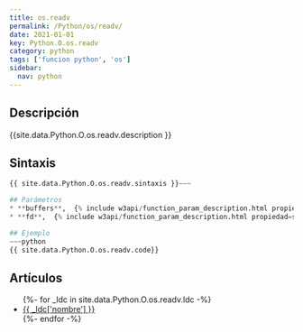```yaml
---
title: os.readv
permalink: /Python/os/readv/
date: 2021-01-01
key: Python.O.os.readv
category: python
tags: ['funcion python', 'os']
sidebar: 
  nav: python
---
```


## Descripción
{{site.data.Python.O.os.readv.description }}

## Sintaxis
~~~python
{{ site.data.Python.O.os.readv.sintaxis }}~~~

## Parámetros
* **buffers**,  {% include w3api/function_param_description.html propiedad=site.data.Python.O.os.readv valor="buffers" %}
* **fd**,  {% include w3api/function_param_description.html propiedad=site.data.Python.O.os.readv valor="fd" %}

## Ejemplo
~~~python
{{ site.data.Python.O.os.readv.code}}
~~~

## Artículos
<ul>
{%- for _ldc in site.data.Python.O.os.readv.ldc -%}
   <li>
       <a href="{{_ldc['url'] }}">{{ _ldc['nombre'] }}</a>
   </li>
{%- endfor -%}
</ul>
